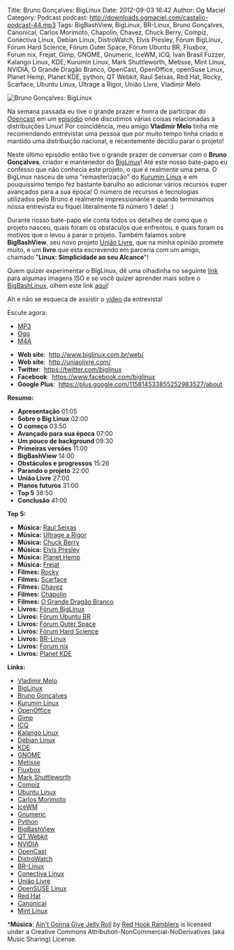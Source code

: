 Title: Bruno Gonçalves: BigLinux
Date: 2012-09-03 16:42
Author: Og Maciel
Category: Podcast
podcast: http://downloads.ogmaciel.com/castalio-podcast-44.mp3
Tags: BigBashView, BigLinux, BR-Linux, Bruno Gonçalves, Canonical, Carlos Morimoto, Chapolin, Chavez, Chuck Berry, Compiz, Conectiva Linux, Debian Linux, DistroWatch, Elvis Presley, Fórum BigLinux, Fórum Hard Science, Fórum Outer Space, Fórum Ubuntu BR, Fluxbox, Forum nix, Frejat, Gimp, GNOME, Gnumeric, IceWM, ICQ, Ivan Brasil Fuzzer, Kalango Linux, KDE, Kurumin Linux, Mark Shuttleworth, Metisse, Mint Linux, NVIDIA, O Grande Dragão Branco, OpenCast, OpenOffice, openSuse Linux, Planet Hemp, Planet KDE, python, QT Webkit, Raul Seixas, Red Hat, Rocky, Scarface, Ubuntu Linux, Ultrage a Rigor, União Livre, Vladimir Melo

![Bruno Gonçalves: BigLinux]({filename}/images/brunogoncalves.jpg)

Na semana passada eu tive o grande prazer e honra de participar do
[Opencast](http://www.ubuntero.com.br/ "http://www.ubuntero.com.br/") em
um
[episódio](http://www.ubuntero.com.br/2012/08/opencast-16-distribuicoes-linux/ "http://www.ubuntero.com.br/2012/08/opencast-16-distribuicoes-linux/")
onde discutimos várias coisas relacionadas à distribuições Linux! Por
coincidência, meu amigo **Vladimir Melo** tinha me recomendando
entrevistar uma pessoa que por muito tempo tinha criado e mantido uma
distribuição nacional, e recentemente decidiu parar o projeto!

Neste último episódio então tive o grande prazer de conversar com o
**Bruno Gonçalves**, criador e mantenedor do
[BigLinux](http://www.biglinux.com.br/web/ "http://www.biglinux.com.br/web/")!
Até este nosso bate-papo eu confesso que não conhecia este projeto, o
que é realmente uma pena. O BigLinux nasceu de uma "remasterização" do
[Kurumin
Linux](http://www.hardware.com.br/kurumin/ "http://www.hardware.com.br/kurumin/")
e em pouquíssimo tempo fez bastante barulho ao adicionar vários recursos
super avançados para a sua época! O número de recursos e tecnologias
utilizados pelo Bruno é realmente impressionante e quando terminamos
nossa entrevista eu fiquei literalmente fã número 1 dele! :)

Durante nosso bate-papo ele conta todos os detalhes de como que o
projeto nasceu, quais foram os obstáculos que enfrentou, e quais foram
os motivos que o levou a parar o projeto. Também falamos sobre
**BigBashView**, seu novo projeto [União
Livre](http://uniaolivre.com/ "http://uniaolivre.com/"), que na minha
opinião promete muito, e um **livro** que esta escrevendo em parceria
com um amigo, chamado "**Linux: Simplicidade ao seu Alcance**"!

Quem quizer experimentar o BigLinux, dê uma olhadinha no seguinte
[link](http://www.las.ic.unicamp.br/pub/biglinux/ "http://www.las.ic.unicamp.br/pub/biglinux/")
para algumas imagens ISO e se você quizer aprender mais sobre o
[BigBashLinux](http://code.google.com/p/bigbashview/ "http://code.google.com/p/bigbashview/"),
olhem este link
[aqui](http://biglinux.com.br/forum/viewforum.php?f=62 "http://biglinux.com.br/forum/viewforum.php?f=62")!

Ah e não se esqueca de assistir o
[vídeo](http://www.youtube.com/watch?v=lpDNGGOw_tY&feature=g-all-u "http://www.youtube.com/watch?v=lpDNGGOw_tY&feature=g-all-u")
da entrevista!

Escute agora:
* [MP3](http://downloads.ogmaciel.com/castalio-podcast-44.mp3)
* [Ogg](http://downloads.ogmaciel.com/castalio-podcast-44.ogg)
* [M4A](http://downloads.ogmaciel.com/castalio-podcast-44.m4a)

-   **Web site**:  <http://www.biglinux.com.br/web/>
-   **Web site**:  <http://uniaolivre.com/>
-   **Twitter**:  <https://twitter.com/biglinux>
-   **Facebook**:  <https://www.facebook.com/biglinux>
-   **Google Plus**:
     <https://plus.google.com/115814533855252983527/about>

**Resumo:**

-   **Apresentação** 01:05
-   **Sobre o Big Linux** 02:00
-   **O começo** 03:50
-   **Avançado para sua época** 07:00
-   **Um pouco de background** 09:30
-   **Primeiras versões** 11:00
-   **BigBashView** 14:00
-   **Obstáculos e progressos** 15:26
-   **Parando o projeto** 22:00
-   **União Livre** 27:00
-   **Planos futuros** 31:00
-   **Top 5** 38:50
-   **Conclusão** 41:00

**Top 5:**

-   **Música:** [Raul Seixas](http://www.last.fm/search?q=Raul+Seixas)
-   **Música:** [Ultrage a
    Rigor](http://www.last.fm/search?q=Ultrage+a+Rigor)
-   **Música:** [Chuck Berry](http://www.last.fm/search?q=Chuck+Berry)
-   **Música:** [Elvis
    Presley](http://www.last.fm/search?q=Elvis+Presley)
-   **Música:** [Planet Hemp](http://www.last.fm/search?q=Planet+Hemp)
-   **Música:** [Frejat](http://www.last.fm/search?q=Frejat)
-   **Filmes:** [Rocky](http://www.imdb.com/find?s=all&q=Rocky)
-   **Filmes:** [Scarface](http://www.imdb.com/find?s=all&q=Scarface)
-   **Filmes:** [Chavez](http://www.imdb.com/find?s=all&q=Chavez)
-   **Filmes:** [Chapolin](http://www.imdb.com/find?s=all&q=Chapolin)
-   **Filmes:** [O Grande Dragão
    Branco](http://www.imdb.com/find?s=all&q=O+Grande+Dragão+Branco)
-   **Livros:** [Fórum
    BigLinux](http://www.amazon.com/s/ref=nb_sb_noss?url=search-alias%3Dstripbooks&field-keywords=Fórum+BigLinux)
-   **Livros:** [Fórum Ubuntu
    BR](http://www.amazon.com/s/ref=nb_sb_noss?url=search-alias%3Dstripbooks&field-keywords=Fórum+Ubuntu+BR)
-   **Livros:** [Fórum Outer
    Space](http://www.amazon.com/s/ref=nb_sb_noss?url=search-alias%3Dstripbooks&field-keywords=Fórum+Outer+Space)
-   **Livros:** [Fórum Hard
    Science](http://www.amazon.com/s/ref=nb_sb_noss?url=search-alias%3Dstripbooks&field-keywords=Fórum+Hard+Science)
-   **Livros:**
    [BR-Linux](http://www.amazon.com/s/ref=nb_sb_noss?url=search-alias%3Dstripbooks&field-keywords=BR-Linux)
-   **Livros:** [Forum
    nix](http://www.amazon.com/s/ref=nb_sb_noss?url=search-alias%3Dstripbooks&field-keywords=Forum+nix)
-   **Livros:** [Planet
    KDE](http://www.amazon.com/s/ref=nb_sb_noss?url=search-alias%3Dstripbooks&field-keywords=Planet+KDE)

**Links:**

-   [Vladimir Melo](https://duckduckgo.com/?q=Vladimir+Melo)
-   [BigLinux](https://duckduckgo.com/?q=BigLinux)
-   [Bruno Gonçalves](https://duckduckgo.com/?q=Bruno+Gonçalves)
-   [Kurumin Linux](https://duckduckgo.com/?q=Kurumin+Linux)
-   [OpenOffice](https://duckduckgo.com/?q=OpenOffice)
-   [Gimp](https://duckduckgo.com/?q=Gimp)
-   [ICQ](https://duckduckgo.com/?q=ICQ)
-   [Kalango Linux](https://duckduckgo.com/?q=Kalango+Linux)
-   [Debian Linux](https://duckduckgo.com/?q=Debian+Linux)
-   [KDE](https://duckduckgo.com/?q=KDE)
-   [GNOME](https://duckduckgo.com/?q=GNOME)
-   [Metisse](https://duckduckgo.com/?q=Metisse)
-   [Fluxbox](https://duckduckgo.com/?q=Fluxbox)
-   [Mark Shuttleworth](https://duckduckgo.com/?q=Mark+Shuttleworth)
-   [Compiz](https://duckduckgo.com/?q=Compiz)
-   [Ubuntu Linux](https://duckduckgo.com/?q=Ubuntu+Linux)
-   [Carlos Morimoto](https://duckduckgo.com/?q=Carlos+Morimoto)
-   [IceWM](https://duckduckgo.com/?q=IceWM)
-   [Gnumeric](https://duckduckgo.com/?q=Gnumeric)
-   [Python](https://duckduckgo.com/?q=Python)
-   [BigBashView](https://duckduckgo.com/?q=BigBashView)
-   [QT Webkit](https://duckduckgo.com/?q=QT+Webkit)
-   [NVIDIA](https://duckduckgo.com/?q=NVIDIA)
-   [OpenCast](https://duckduckgo.com/?q=OpenCast)
-   [DistroWatch](https://duckduckgo.com/?q=DistroWatch)
-   [BR-Linux](https://duckduckgo.com/?q=BR-Linux)
-   [Conectiva Linux](https://duckduckgo.com/?q=Conectiva+Linux)
-   [União Livre](https://duckduckgo.com/?q=União+Livre)
-   [OpenSUSE Linux](https://duckduckgo.com/?q=OpenSUSE+Linux)
-   [Red Hat](https://duckduckgo.com/?q=Red+Hat)
-   [Canonical](https://duckduckgo.com/?q=Canonical)
-   [Mint Linux](https://duckduckgo.com/?q=Mint+Linux)

***Música**: [Ain't Gonna Give Jelly
Roll](http://freemusicarchive.org/music/Red_Hook_Ramblers/Live__WFMU_on_Antique_Phonograph_Music_Program_with_MAC_Feb_8_2011/Red_Hook_Ramblers_-_12_-_Aint_Gonna_Give_Jelly_Roll)
by [Red Hook Ramblers](http://www.redhookramblers.com/) is licensed under a Creative Commons
Attribution-NonCommercial-NoDerivatives (aka Music Sharing) License.
